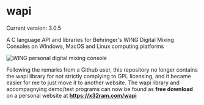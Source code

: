 # wapi
Current version: 3.0.5

A C language API and libraries for Behringer's WING Digital Mixing Consoles on WIndows, MacOS and Linux computing platforms


![WING personal digital mixing console](https://mediadl.musictribe.com/media/PLM/data/images/products/P0BV2/2000Wx2000H/Image_BE_P0BV2_WING_Top_XL.png)

Following the remarks from a Github user, this repository no longer contains the wapi library for not strictly complying to GPL licensing, and it became easier for me to just move it to another website. The wapi library and accompagnying demo/test programs can now be found as **free download** on a personal website at **https://x32ram.com/wapi**




